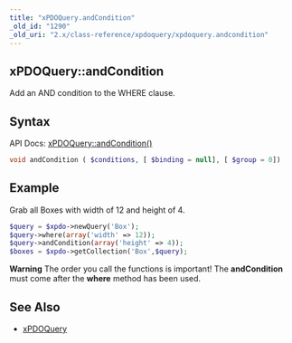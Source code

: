 ```yaml
---
title: "xPDOQuery.andCondition"
_old_id: "1290"
_old_uri: "2.x/class-reference/xpdoquery/xpdoquery.andcondition"
---
```


## xPDOQuery::andCondition

Add an AND condition to the WHERE clause.

## Syntax

API Docs: [xPDOQuery::andCondition()](http://api.modx.com/revolution/2.2/db_core_xpdo_om_xpdoquery.class.html#xPDOQuery::andCondition())

``` php
void andCondition ( $conditions, [ $binding = null], [ $group = 0])
```

## Example

Grab all Boxes with width of 12 and height of 4.

``` php
$query = $xpdo->newQuery('Box');
$query->where(array('width' => 12));
$query->andCondition(array('height' => 4));
$boxes = $xpdo->getCollection('Box',$query);
```

**Warning**
The order you call the functions is important! The **andCondition** must come after the **where** method has been used.

## See Also

- [xPDOQuery](extending-modx/xpdo/class-reference/xpdoquery "xPDOQuery")
